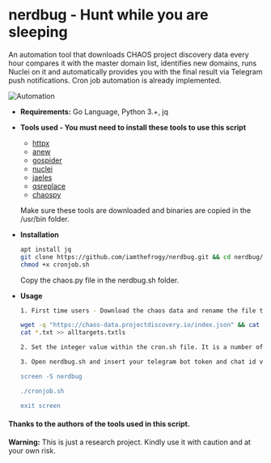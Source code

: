 # nerdbug - Hunt while you are sleeping
An automation tool that downloads CHAOS project discovery data every hour compares it with the master domain list, identifies new domains, runs Nuclei on it and automatically provides you with the final result via Telegram push notifications. Cron job automation is already implemented. <br/>

![Automation](https://user-images.githubusercontent.com/8291014/106388959-ba9eff00-63d8-11eb-82fe-a2a04fedb740.png)

+ **Requirements:** Go Language, Python 3.+, jq
+ **Tools used - You must need to install these tools to use this script**<br/>

  + [httpx](https://github.com/projectdiscovery/httpx)
  + [anew](https://github.com/tomnomnom/httprobe)
  + [gospider](https://github.com/jaeles-project/gospider)
  + [nuclei](https://github.com/projectdiscovery/nuclei)
  + [jaeles](https://github.com/jaeles-project/jaeles)
  + [qsreplace](https://github.com/tomnomnom/qsreplace)
  + [chaospy](https://github.com/ep1n3phr1n3/chaospy)
  
  Make sure these tools are downloaded and binaries are copied in the /usr/bin folder.
  
+ **Installation**

    ```sh
    apt install jq
    git clone https://github.com/iamthefrogy/nerdbug.git && cd nerdbug/ && chmod +x nerdbug.sh
    chmod +x cronjob.sh
    ```
    Copy the chaos.py file in the nerdbug.sh folder.
    
+ **Usage**

    ```sh
    1. First time users - Download the chaos data and rename the file to alltargets.txtls.
    
    wget -q "https://chaos-data.projectdiscovery.io/index.json" && cat index.json | grep "URL" | sed 's/"URL": "//;s/",//' | while read host do;do wget -q "$host";done && for i in `ls -1 | grep .zip$`;  do unzip -o -qq $i; done && rm *.zip
    cat *.txt >> alltargets.txtls
    
    2. Set the integer value within the cron.sh file. It is a number of hours you want to automate this script in the background (SCREEN).    
    
    3. Open nerdbug.sh and insert your telegram bot token and chat id value within the 'token' and 'chat_id' variable which is currently set as << enter API key >> and << enter chat id >>
   
   screen -S nerdbug
   
   ./cronjob.sh
   
   exit screen
    ```
#### Thanks to the authors of the tools used in this script.

**Warning:** This is just a research project. Kindly use it with caution and at your own risk.
